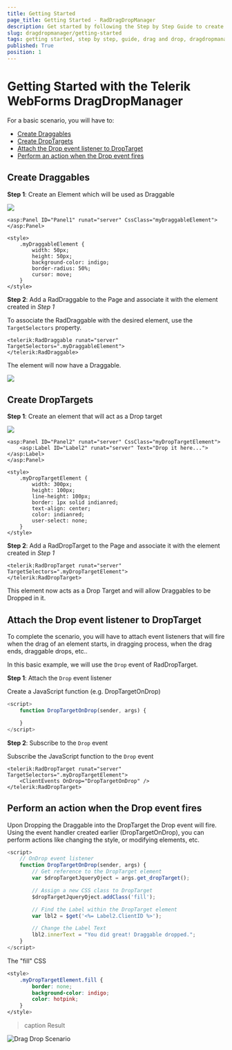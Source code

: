 ```yaml
---
title: Getting Started
page_title: Getting Started - RadDragDropManager
description: Get started by following the Step by Step Guide to create a Drag and Drop Scenario
slug: dragdropmanager/getting-started
tags: getting started, step by step, guide, drag and drop, dragdropmanager, drag, drop
published: True
position: 1
---
```


# Getting Started with the Telerik WebForms DragDropManager

For a basic scenario, you will have to:

- [Create Draggables](#create-draggables)
- [Create DropTargets](#create-droptargets)
- [Attach the Drop event listener to DropTarget](#attach-the-drop-event-listener-to-droptarget)
- [Perform an action when the Drop event fires](#perform-an-action-when-the-drop-event-fires)

## Create Draggables

**Step 1**: Create an Element which will be used as Draggable

![](images/dragdropmanager-draggable-circle.png)

````ASP.NET
<asp:Panel ID="Panel1" runat="server" CssClass="myDraggableElement"></asp:Panel>

<style>
    .myDraggableElement {
        width: 50px;
        height: 50px;
        background-color: indigo;
        border-radius: 50%;
        cursor: move;
    }
</style>
````

**Step 2**: Add a RadDraggable to the Page and associate it with the element created in *Step 1*

To associate the RadDraggable with the desired element, use the `TargetSelectors` property.

````ASP.NET
<telerik:RadDraggable runat="server" TargetSelectors=".myDraggableElement">
</telerik:RadDraggable>
````

The element will now have a Draggable.

![](images/dragdropmanager-draggable-circle.gif)

## Create DropTargets

**Step 1**: Create an element that will act as a Drop target

![](images/dragdropmanager-droptarget-rectangular.png)

````ASP.NET
<asp:Panel ID="Panel2" runat="server" CssClass="myDropTargetElement">
    <asp:Label ID="Label2" runat="server" Text="Drop it here..."></asp:Label>
</asp:Panel>

<style>
    .myDropTargetElement {
        width: 300px;
        height: 100px;
        line-height: 100px;
        border: 1px solid indianred;
        text-align: center;
        color: indianred;
        user-select: none;
    }
</style>
````

**Step 2**: Add a RadDropTarget to the Page and associate it with the element created in *Step 1*


````ASP.NET
<telerik:RadDropTarget runat="server" TargetSelectors=".myDropTargetElement">
</telerik:RadDropTarget>
````

This element now acts as a Drop Target and will allow Draggables to be Dropped in it.


## Attach the Drop event listener to DropTarget

To complete the scenario, you will have to attach event listeners that will fire when the drag of an element starts, in dragging process, when the drag ends, draggable drops, etc..

In this basic example, we will use the `Drop` event of RadDropTarget.

**Step 1**: Attach the `Drop` event listener

Create a JavaScript function (e.g. DropTargetOnDrop)

````JavaScript
<script>
    function DropTargetOnDrop(sender, args) {

    }
</script>
````

**Step 2**: Subscribe to the `Drop` event

Subscribe the JavaScript function to the `Drop` event

````ASP.NET
<telerik:RadDropTarget runat="server" TargetSelectors=".myDropTargetElement">
    <ClientEvents OnDrop="DropTargetOnDrop" />
</telerik:RadDropTarget>
````

## Perform an action when the Drop event fires

Upon Dropping the Draggable into the DropTarget the Drop event will fire. Using the event handler created earlier (DropTargetOnDrop), you can perform actions like changing the style, or modifying elements, etc.

````JavaScript
<script>
    // OnDrop event listener
    function DropTargetOnDrop(sender, args) {
        // Get reference to the DropTarget element
        var $dropTargetJqueryOject = args.get_dropTarget();

        // Assign a new CSS class to DropTarget
        $dropTargetJqueryOject.addClass('fill');

        // Find the Label within the DropTarget element
        var lbl2 = $get('<%= Label2.ClientID %>');

        // Change the Label Text
        lbl2.innerText = "You did great! Draggable dropped.";
    }
</script>
````

The "fill" CSS

````CSS
<style>
    .myDropTargetElement.fill {
        border: none;
        background-color: indigo;
        color: hotpink;
    }
</style>
````

>caption Result

![Drag Drop Scenario](images/dragdropmanager-drag-drop-scenario.gif "Drag Drop Scenario")

 
